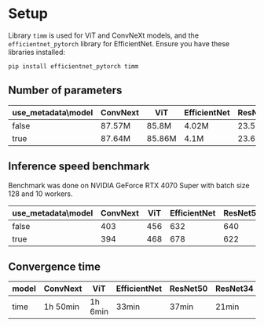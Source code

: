 

# Setup

Library `timm` is used for ViT and ConvNeXt models, and the `efficientnet_pytorch` library for EfficientNet. Ensure you have these libraries installed:

```
pip install efficientnet_pytorch timm
```

## Number of parameters


| use_metadata\model | ConvNext | ViT | EfficientNet | ResNet50 | ResNet34 | 
|---|---|---|---|---|---|
| false | 87.57M | 85.8M | 4.02M | 23.52M | 21.29M
| true  | 87.64M | 85.86M | 4.1M | 23.65M | 21.33M


## Inference speed benchmark

Benchmark was done on NVIDIA GeForce RTX 4070 Super with batch size 128 and 10 workers.

| use_metadata\model | ConvNext | ViT | EfficientNet | ResNet50 | ResNet34 | 
|---|---|---|---|---|---|
| false | 403 | 456 | 632 | 640 | 893
| true  | 394 | 468 | 678 | 622 | 879



## Convergence time


| model | ConvNext | ViT | EfficientNet | ResNet50 | ResNet34 | 
|---|---|---|---|---|---|
| time | 1h 50min | 1h 6min | 33min | 37min | 21min
